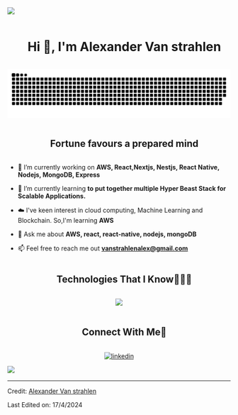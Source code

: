 
<!--horizontal divider(gradiant)-->
<img src="https://user-images.githubusercontent.com/73097560/115834477-dbab4500-a447-11eb-908a-139a6edaec5c.gif">

<!--h1 without bottom border-->
<div id="user-content-toc">
  <ul align="center">
    <summary><h1 style="display: inline-block">Hi 👋, I'm Alexander Van strahlen</h1></summary>
  </ul>
</div>


<!--- snake -->
<div align="center">
  <img  src="https://github.com/1999AZZAR/1999AZZAR/blob/readme/resources/img/grid-snake.svg"
       alt="snake" /></a>
</div>


<!--h2 without bottom border-->
<div id="user-content-toc">
  <ul align="center">
    <summary><h2 style="display: inline-block">Fortune favours a prepared mind</h2></summary>
  </ul>
</div>


<!--Intro start-->
- 🔭 I’m currently working on **AWS, React,Nextjs, Nestjs, React Native, Nodejs, MongoDB, Express**

- 🌱 I’m currently learning **to put together multiple Hyper Beast Stack for Scalable Applications.**

- ☁️ I've keen interest in cloud computing, Machine Learning and Blockchain. So,I'm learning **AWS**


- 💬 Ask me about **AWS, react, react-native, nodejs, mongoDB**

- 📫 Feel free to reach me out **vanstrahlenalex@gmail.com**


<!--Intro end-->



<!--- stats & Trophy (start) -->
<p align="center">
  <!--- stats (start) -->

<!--- stats (end) -->

<!--- trophy (start) -->
<div align=center>

</div>
<!--- trophy (start) -->


</p>        
<!--- stats (end) -->


<!--h1 without bottom border-->
<div id="user-content-toc">
  <ul align="center">
    <summary><h2 style="display: inline-block">Technologies That I Know👨🏻‍💻</h2></summary>
  </ul>
</div>
<!--tech stack icons-->
<p align="center">
  <a href="https://skillicons.dev">
    <img src="https://skillicons.dev/icons?i=git,aws,css,docker,postgres,prisma,pug,express,figma,firebase,redis,github,html,java,js,materialui,nginx,mongodb,mysql,nextjs,nestjs,nodejs,postman,py,react,redux,tailwind,ts,vscode,&perline=14" />
  </a>
</p>


<!-- Connect with me -->
<!--h2 without bottom border-->
<div id="user-content-toc">
  <ul align="center">
    <summary><h2 style="display: inline-block">Connect With Me🤝</h2></summary>
  </ul>
</div>

<!--icons and links-->
<p align="center">
<a href="https://www.linkedin.com/in/vanstrahlenalex/" target="blank"><img align="center" src="https://user-images.githubusercontent.com/88904952/234979284-68c11d7f-1acc-4f0c-ac78-044e1037d7b0.png" alt="linkedin" height="50" width="50" /></a>

  
</p>


<!--profile visit count-->
<div align="center">
  
  
</div>


<!--horizontal divider(gradiant)-->
<img src="https://user-images.githubusercontent.com/73097560/115834477-dbab4500-a447-11eb-908a-139a6edaec5c.gif">

----------------------------------------------------------------------
Credit: [Alexander Van strahlen](https://github.com/VanstrahlenAlex)

Last Edited on: 17/4/2024
